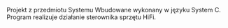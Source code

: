 Projekt z przedmiotu Systemu Wbudowane wykonany w języku System C. Program realizuje działanie sterownika sprzętu HiFi. 
